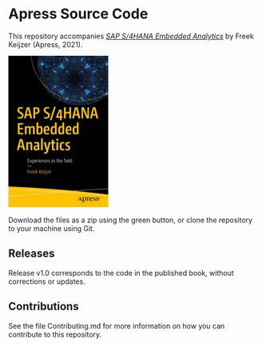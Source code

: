 # Apress Source Code

This repository accompanies [*SAP S/4HANA Embedded Analytics*](https://www.apress.com/9781484270165) by Freek Keijzer (Apress, 2021).

[comment]: #cover
![Cover image](9781484270165.jpg)

Download the files as a zip using the green button, or clone the repository to your machine using Git.

## Releases

Release v1.0 corresponds to the code in the published book, without corrections or updates.

## Contributions

See the file Contributing.md for more information on how you can contribute to this repository.